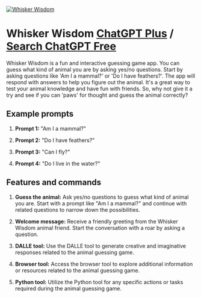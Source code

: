 
[![Whisker Wisdom](https://files.oaiusercontent.com/file-HoRdhdn0So8vms8xuNnML1uU?se=2123-10-16T22%3A21%3A55Z&sp=r&sv=2021-08-06&sr=b&rscc=max-age%3D31536000%2C%20immutable&rscd=attachment%3B%20filename%3D1973e3d3-c969-41b8-b9ed-de81e0073d2b.png&sig=vrOXKAxsR1%2B3EBuaMyT/njX0Vc6A701rKShi99gJB2g%3D)](https://chat.openai.com/g/g-XPlXKFCjL-whisker-wisdom)

# Whisker Wisdom [ChatGPT Plus](https://chat.openai.com/g/g-XPlXKFCjL-whisker-wisdom) / [Search ChatGPT Free](https://gptcall.net/index.html#/?search=Whisker%20Wisdom)

Whisker Wisdom is a fun and interactive guessing game app. You can guess what kind of animal you are by asking yes/no questions. Start by asking questions like 'Am I a mammal?' or 'Do I have feathers?'. The app will respond with answers to help you figure out the animal. It's a great way to test your animal knowledge and have fun with friends. So, why not give it a try and see if you can 'paws' for thought and guess the animal correctly?

## Example prompts

1. **Prompt 1:** "Am I a mammal?"

2. **Prompt 2:** "Do I have feathers?"

3. **Prompt 3:** "Can I fly?"

4. **Prompt 4:** "Do I live in the water?"

## Features and commands

1. **Guess the animal:** Ask yes/no questions to guess what kind of animal you are. Start with a prompt like "Am I a mammal?" and continue with related questions to narrow down the possibilities.

2. **Welcome message:** Receive a friendly greeting from the Whisker Wisdom animal friend. Start the conversation with a roar by asking a question.

3. **DALLE tool:** Use the DALLE tool to generate creative and imaginative responses related to the animal guessing game.

4. **Browser tool:** Access the browser tool to explore additional information or resources related to the animal guessing game.

5. **Python tool:** Utilize the Python tool for any specific actions or tasks required during the animal guessing game.


